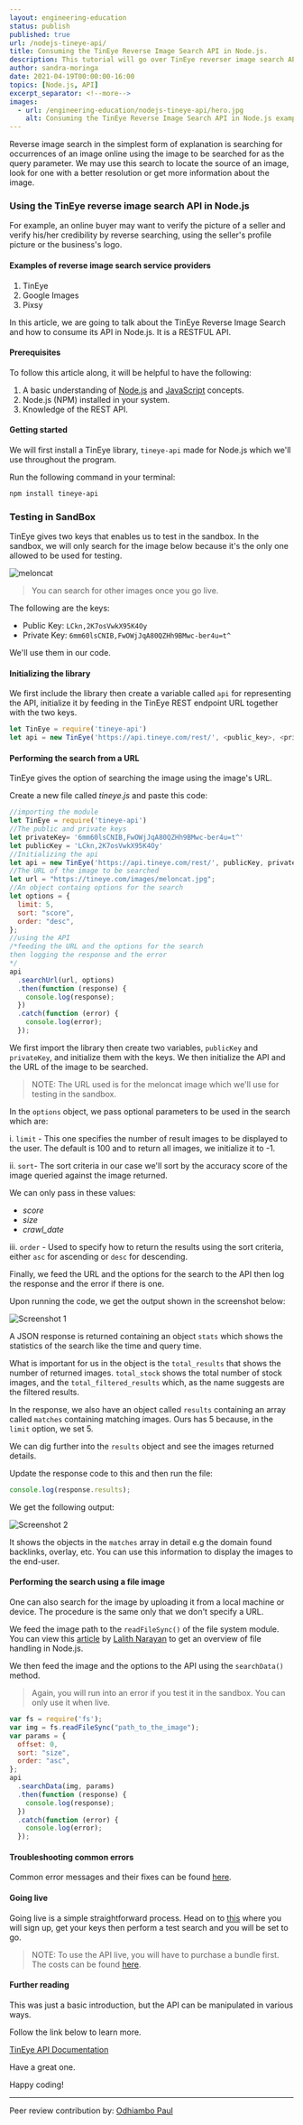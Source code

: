 ```yaml
---
layout: engineering-education
status: publish
published: true
url: /nodejs-tineye-api/
title: Consuming the TinEye Reverse Image Search API in Node.js.
description: This tutorial will go over TinEye reverser image search API. TinEye API makes it possible to search for online image occurrences using an image as the query parameter.
author: sandra-moringa
date: 2021-04-19T00:00:00-16:00
topics: [Node.js, API]
excerpt_separator: <!--more-->
images:
  - url: /engineering-education/nodejs-tineye-api/hero.jpg
    alt: Consuming the TinEye Reverse Image Search API in Node.js example image
---
```

Reverse image search in the simplest form of explanation is searching for occurrences of an image online using the image to be searched for as the query parameter. We may use this search to locate the source of an image, look for one with a better resolution or get more information about the image.
<!--more-->
### Using the TinEye reverse image search API in Node.js
For example, an online buyer may want to verify the picture of a seller and verify his/her credibility by reverse searching, using the seller's profile picture or the business's logo.

#### Examples of reverse image search service providers
1. TinEye
2. Google Images
3. Pixsy

In this article, we are going to talk about the TinEye Reverse Image Search and how to consume its API in Node.js. It is a RESTFUL API.

#### Prerequisites
To follow this article along, it will be helpful to have the following:
1. A basic understanding of [Node.js](https://nodejs.org/en/docs/) and [JavaScript](https://developer.mozilla.org/en-US/docs/Web/JavaScript) concepts.
2. Node.js (NPM) installed in your system.
3. Knowledge of the REST API.

#### Getting started
We will first install a TinEye library, `tineye-api` made for Node.js which we'll use throughout the program.

Run the following command in your terminal:

```bash
npm install tineye-api
```

### Testing in SandBox
TinEye gives two keys that enables us to test in the sandbox. In the sandbox, we will only search for the image below because it's the only one allowed to be used for testing.

![meloncat](/engineering-education/nodejs-tineye-api/meloncat.jpg)

> You can search for other images once you go live.

The following are the keys:
- Public Key: `LCkn,2K7osVwkX95K4Oy`
- Private Key: `6mm60lsCNIB,FwOWjJqA80QZHh9BMwc-ber4u=t^`

We'll use them in our code.

#### Initializing the library
We first include the library then create a variable called `api` for representing the API, initialize it by feeding in the TinEye REST endpoint URL together with the two keys.

```JavaScript
let TinEye = require('tineye-api')
let api = new TinEye('https://api.tineye.com/rest/', <public_key>, <private_key>);
```

#### Performing the search from a URL
TinEye gives the option of searching the image using the image's URL.

Create a new file called *tineye.js* and paste this code:

```JavaScript
//importing the module
let TinEye = require('tineye-api')
//The public and private keys
let privateKey= '6mm60lsCNIB,FwOWjJqA80QZHh9BMwc-ber4u=t^'
let publicKey = 'LCkn,2K7osVwkX95K4Oy'
//Initializing the api
let api = new TinEye('https://api.tineye.com/rest/', publicKey, privateKey);
//The URL of the image to be searched
let url = "https://tineye.com/images/meloncat.jpg";
//An object containg options for the search
let options = {
  limit: 5,
  sort: "score",
  order: "desc",
};
//using the API
/*feeding the URL and the options for the search
then logging the response and the error
*/
api
  .searchUrl(url, options)
  .then(function (response) {
    console.log(response);
  })
  .catch(function (error) {
    console.log(error);
  });
```

We first import the library then create two variables, `publicKey` and `privateKey`, and initialize them with the keys. We then initialize the API and the URL of the image to be searched. 

> NOTE: The URL used is for the meloncat image which we'll use for testing in the sandbox.

In the `options` object, we pass optional parameters to be used in the search which are:

i. `limit` - This one specifies the number of result images to be displayed to the user. The default is 100 and to return all images, we initialize it to -1.

ii. `sort`- The sort criteria in our case we'll sort by the accuracy score of the image queried against the image returned. 

We can only pass in these values:
- *score*
- *size*
- *crawl_date*

iii. `order` - Used to specify how to return the results using the sort criteria, either `asc` for ascending or `desc` for descending.

Finally, we feed the URL and the options for the search to the API then log the response and the error if there is one.

Upon running the code, we get the output shown in the screenshot below:

![Screenshot 1](/engineering-education/nodejs-tineye-api/screen1.png)

A JSON response is returned containing an object `stats` which shows the statistics of the search like the time and query time. 

What is important for us in the object is the `total_results` that shows the number of returned images. `total_stock` shows the total number of stock images, and the `total_filtered_results` which, as the name suggests are the filtered results. 

In the response, we also have an object called `results` containing an array called `matches` containing matching images. Ours has 5 because, in the `limit` option, we set 5.

We can dig further into the `results` object and see the images returned details.

Update the response code to this and then run the file:

```JavaScript
console.log(response.results);
```

We get the following output:

![Screenshot 2](/engineering-education/nodejs-tineye-api/screen2.png)

It shows the objects in the `matches` array in detail e.g the domain found backlinks, overlay, etc. You can use this information to display the images to the end-user.

#### Performing the search using a file image
One can also search for the image by uploading it from a local machine or device. The procedure is the same only that we don't specify a URL.

We feed the image path to the `readFileSync()` of the file system module. You can view this [article](/node-file-handling/) by [Lalith Narayan](/engineering-education/authors/lalithnarayan-c/) to get an overview of file handling in Node.js.

We then feed the image and the options to the API using the `searchData()` method.

>Again, you will run into an error if you test it in the sandbox. You can only use it when live.

```JavaScript
var fs = require('fs');
var img = fs.readFileSync("path_to_the_image");
var params = {
  offset: 0,
  sort: "size",
  order: "asc",
};
api
  .searchData(img, params)
  .then(function (response) {
    console.log(response);
  })
  .catch(function (error) {
    console.log(error);
  });
```

#### Troubleshooting common errors
Common error messages and their fixes can be found [here](https://help.tineye.com/article/181-list-of-tineye-api-error-messages).

#### Going live
Going live is a simple straightforward process. Head on to [this](https://services.tineye.com/developers/tineyeapi/getting_started) where you will sign up, get your keys then perform a test search and you will be set to go.

> NOTE: To use the API live, you will have to purchase a bundle first. The costs can be found [here](https://services.tineye.com/TinEyeAPI#plans-and-pricing).

#### Further reading
This was just a basic introduction, but the API can be manipulated in various ways. 

Follow the link below to learn more.

[TinEye API Documentation](https://services.tineye.com/developers/tineyeapi/libraries)

Have a great one.

Happy coding!

---
Peer review contribution by: [Odhiambo Paul](/engineering-education/authors/odhiambo-paul/)
